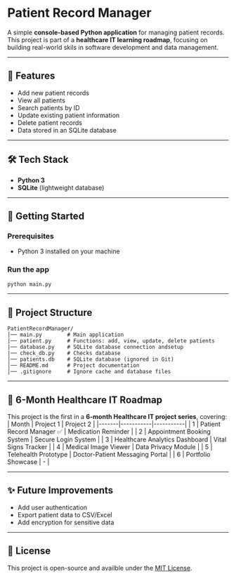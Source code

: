 # Patient Record Manager

A simple **console-based Python application** for managing patient records.
This project is part of a **healthcare IT learning roadmap**, focusing on building real-world skils in software development and data management.

---

## 📌 Features
- Add new patient records
- View all patients
- Search patients by ID
- Update existing patient information
- Delete patient records
- Data stored in an SQLite database

---

## 🛠️ Tech Stack
- **Python 3**
- **SQLite** (lightweight database)

---

## 🚀 Getting Started

### Prerequisites
- Python 3 installed on your machine

### Run the app
```bash
python main.py
```

---
## 📂 Project Structure
```
PatientRecordManager/
│── main.py        # Main application
|── patient.py     # Functions: add, view, update, delete patients
|── database.py    # SQLite database connection andsetup
|── check_db.py    # Checks database
│── patients.db    # SQLite database (ignored in Git)
│── README.md      # Project documentation
│── .gitignore     # Ignore cache and database files
```

---

## 📖 6-Month Healthcare IT Roadmap
This project is the first in a **6-month Healthcare IT project series**, covering:
| Month | Project 1 | Project 2 |
|-------|-----------|-----------|
| 1     | Patient Record Manager ✅ | Medication Reminder |
| 2     | Appointment Booking System | Secure Login System |
| 3     | Healthcare Analytics Dashboard | Vital Signs Tracker |
| 4     | Medical Image Viewer | Data Privacy Module |
| 5     | Telehealth Prototype | Doctor-Patient Messaging Portal |
| 6     | Portfolio Showcase | - |

---

## ✨ Future Improvements
- Add user authentication
- Export patient data to CSV/Excel
- Add encryption for sensitive data

---

## 📜 License
This project is open-source and availble under the [MIT License](LICENSE).